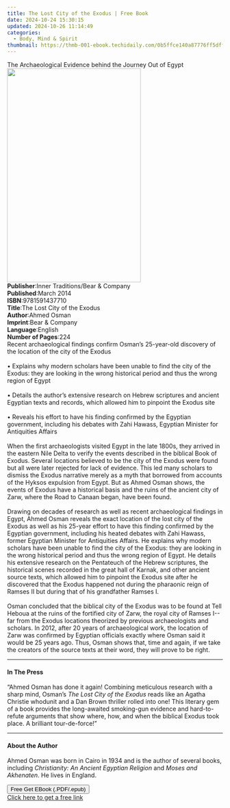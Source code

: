 ```yaml
---
title: The Lost City of the Exodus | Free Book
date: 2024-10-24 15:30:15
updated: 2024-10-26 11:14:49
categories:
  - Body, Mind & Spirit
thumbnail: https://thmb-001-ebook.techidaily.com/0b5ffce140a87776ff5dffb5f73546a87bd376d6e9513a695421c7ac79b29d1d.jpg
---
```

<main id="book-container">
  <div class="flex flex-col">
    <div class="book-brief flex-1 py-6 px-4 sm:p-6 md:py-10 md:px-8">
      <!-- brief-->
      <div class="book-brief-main">
        The Archaeological Evidence behind the Journey Out of Egypt
      </div>
    </div>
    <div
      class="book-meta-info flex-1 grid gap-4 col-start-1 col-end-3 row-start-1 sm:mb-6 sm:grid-cols-4 lg:gap-6 lg:col-start-2 lg:row-end-6 lg:row-span-6 lg:mb-0"
    >
      <div
        class="book-meta-info-left place-content-center mt-4 p-4 text-sm leading-6 col-start-2 col-span-2 dark:text-slate-400"
      >
        <img
          class="w-full h-500 object-cover rounded-lg sm:h-255 sm:col-span-2 lg:col-span-full"
          src="https://img-001-ebook.techidaily.com/5b4fbd307302993e760c64d4fdfe2a8e6e1a4f20309df73708e9cc875eadf7e7.jpg"
          alt=""
          width="312"
          height="500"
        />
      </div>
      <div
        class="book-meta-info-right mt-2 col-start-1 row-start-2 col-span-3 self-center"
      >
        <!-- meta data  -->
        <div class="flex flex-col px-4 md:px-8">
          <div class="flex-1">
            <strong>Publisher</strong>:<span class="px-2"
              >Inner Traditions/Bear &amp; Company</span
            >
          </div>
          <div class="flex-1">
            <strong>Published</strong>:<span class="px-2">March 2014</span>
          </div>
          <div class="flex-1">
            <strong>ISBN</strong>:<span class="px-2">9781591437710</span>
          </div>
          <div class="flex-1">
            <strong>Title</strong>:<span class="px-2"
              >The Lost City of the Exodus</span
            >
          </div>
          <div class="flex-1">
            <strong>Author</strong>:<span class="px-2">Ahmed Osman</span>
          </div>
          <div class="flex-1">
            <strong>Imprint</strong>:<span class="px-2"
              >Bear &amp; Company</span
            >
          </div>
          <div class="flex-1">
            <strong>Language</strong>:<span class="px-2">English</span>
          </div>
          <div class="flex-1">
            <strong>Number of Pages</strong>:<span class="px-2">224</span>
          </div>
        </div>
      </div>
    </div>
    <div class="book-description flex-1 py-6 px-4 sm:p-6 md:py-10 md:px-8">
      <div class="book-description-main">
        <div accordion-content="" id="description">
          Recent archaeological findings confirm Osman’s 25-year-old discovery
          of the location of the city of the Exodus <br />
          <br />• Explains why modern scholars have been unable to find the city
          of the Exodus: they are looking in the wrong historical period and
          thus the wrong region of Egypt <br />
          <br />• Details the author’s extensive research on Hebrew scriptures
          and ancient Egyptian texts and records, which allowed him to pinpoint
          the Exodus site <br />
          <br />• Reveals his effort to have his finding confirmed by the
          Egyptian government, including his debates with Zahi Hawass, Egyptian
          Minister for Antiquities Affairs <br />
          <br />When the first archaeologists visited Egypt in the late 1800s,
          they arrived in the eastern Nile Delta to verify the events described
          in the biblical Book of Exodus. Several locations believed to be the
          city of the Exodus were found but all were later rejected for lack of
          evidence. This led many scholars to dismiss the Exodus narrative
          merely as a myth that borrowed from accounts of the Hyksos expulsion
          from Egypt. But as Ahmed Osman shows, the events of Exodus have a
          historical basis and the ruins of the ancient city of Zarw, where the
          Road to Canaan began, have been found. <br />
          <br />Drawing on decades of research as well as recent archaeological
          findings in Egypt, Ahmed Osman reveals the exact location of the lost
          city of the Exodus as well as his 25-year effort to have this finding
          confirmed by the Egyptian government, including his heated debates
          with Zahi Hawass, former Egyptian Minister for Antiquities Affairs. He
          explains why modern scholars have been unable to find the city of the
          Exodus: they are looking in the wrong historical period and thus the
          wrong region of Egypt. He details his extensive research on the
          Pentateuch of the Hebrew scriptures, the historical scenes recorded in
          the great hall of Karnak, and other ancient source texts, which
          allowed him to pinpoint the Exodus site after he discovered that the
          Exodus happened not during the pharaonic reign of Ramses II but during
          that of his grandfather Ramses I. <br />
          <br />Osman concluded that the biblical city of the Exodus was to be
          found at Tell Heboua at the ruins of the fortified city of Zarw, the
          royal city of Ramses I--far from the Exodus locations theorized by
          previous archaeologists and scholars. In 2012, after 20 years of
          archaeological work, the location of Zarw was confirmed by Egyptian
          officials exactly where Osman said it would be 25 years ago. Thus,
          Osman shows that, time and again, if we take the creators of the
          source texts at their word, they will prove to be right.
        </div>
        <div class="accordion-fader"></div>
      </div>
    </div>
    <div class="book-excerpts flex-1 py-6 px-4 sm:p-6 md:py-10 md:px-8">
      <!-- excerpts-->
      <div class="book-excerpts-main">
        <hr />
        <h4 class="placeholder placeholder-heading">
          <span>In The Press</span>
        </h4>
        <p>
          “Ahmed Osman has done it again! Combining meticulous research with a
          sharp mind, Osman’s <i>The Lost City of the Exodus</i> reads like an
          Agatha Christie whodunit and a Dan Brown thriller rolled into one!
          This literary gem of a book provides the long-awaited smoking-gun
          evidence and hard-to-refute arguments that show where, how, and when
          the biblical Exodus took place. A brilliant tour-de-force!”
        </p>
      </div>
    </div>
    <div class="book-about-author flex-1 py-6 px-4 sm:p-6 md:py-10 md:px-8">
      <!-- about author-->
      <div class="book-main-author-main">
        <hr />
        <h4 class="placeholder placeholder-heading">
          <span>About the Author</span>
        </h4>
        <p>
          Ahmed Osman was born in Cairo in 1934 and is the author of several
          books, including <i>Christianity: An Ancient Egyptian Religion</i> and
          <i>Moses and Akhenaten</i>. He lives in England.
        </p>
      </div>
    </div>
    <div class="book-free-get flex-1 py-6 px-4 sm:p-6 md:py-10 md:px-8">
      <button
        id="btn-free-get"
        class="bg-blue-500 hover:bg-blue-700 text-white font-bold py-2 px-4 rounded"
      >
        Free Get EBook (.PDF/.epub)
      </button>
      <div id="countdown-display" class="px-2 text-lg mt-2"></div>
      <a
        id="free-link"
        class="hidden bg-blue-500 hover:bg-blue-700 text-white font-bold py-2 px-4 rounded"
        href="https://www.ebooks.com/en-us/book/95782405/the-lost-city-of-the-exodus/ahmed-osman/"
        target="_blank"
        >Click here to get a free link</a
      >
    </div>
    <script>
      let countdownTime = 0;
      let countdownInterval = null;
      document
        .getElementById('btn-free-get')
        .addEventListener('click', startCountdown);
      function startCountdown() {
        countdownTime = new Date().getTime() + 60000 * 3;
        countdownInterval = setInterval(updateCountdown, 1000);
        document.getElementById('btn-free-get').disabled = true;
        document
          .getElementById('btn-free-get')
          .classList.add('bg-gray-500', 'cursor-not-allowed');
      }
      function updateCountdown() {
        let currentTime = new Date().getTime();
        let timeLeft = countdownTime - currentTime;
        let secondsLeft = Math.floor(timeLeft / 1000);
        document.getElementById('countdown-display').innerHTML =
          `Remaining time: ${secondsLeft} seconds.`;
        if (secondsLeft <= 0) {
          clearInterval(countdownInterval);
          document.getElementById('btn-free-get').classList.add('hidden');
          document.getElementById('free-link').classList.remove('hidden');
          document.getElementById('countdown-display').innerHTML = '';
        }
      }
    </script>
  </div>
</main>
